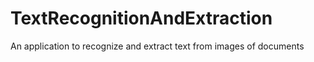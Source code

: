 # TextRecognitionAndExtraction
 An application to recognize and extract text from images of documents
